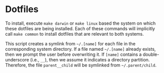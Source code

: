# Dotfiles
To install, execute `make darwin` or `make linux` based the system on which
these dotfiles are being installed.  Each of these commands will implicitly call
`make common` to install dotfiles that are relevant to both systems.

This script creates a symlink from ``~/.[name]`` for each file in the 
corresponding system directory.  If a file named ``~/.[name]`` already exists, 
then we prompt the user before overwriting it. If ``[name]`` contains a 
double-underscore (i.e., `__`), then we assume it indicates a directory partition.
Therefore, the file ``parent__child`` will be symlinked from ``~/.parent/child``.
